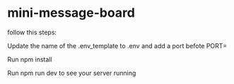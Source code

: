 # mini-message-board

follow this steps:

Update the name of the .env_template to .env and add a port befote PORT=

Run npm install

Run npm run dev to see your server running
